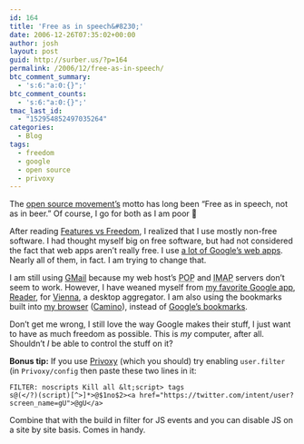 ```yaml
---
id: 164
title: 'Free as in speech&#8230;'
date: 2006-12-26T07:35:02+00:00
author: josh
layout: post
guid: http://surber.us/?p=164
permalink: /2006/12/free-as-in-speech/
btc_comment_summary:
  - 's:6:"a:0:{}";'
btc_comment_counts:
  - 's:6:"a:0:{}";'
tmac_last_id:
  - "152954852497035264"
categories:
  - Blog
tags:
  - freedom
  - google
  - open source
  - privoxy
---
```

The [open source movement’s](http://opensource.org) motto has long been “Free as in speech, not as in beer.” Of course, I go for both as I am poor 🙂

After reading [Features vs Freedom](http://www.jonobacon.org/?p=843), I realized that I use mostly non-free software. I had thought myself big on free software, but had not considered the fact that web apps aren’t really free. I use [a lot of Google’s web apps](http://surber.us/2006/04/16/google). Nearly all of them, in fact. I am trying to change that.

I am still using [GMail](http://mail.google.com) because my web host’s <acronym title="Post Office Protocol">POP</acronym> and <acronym title="Internet Mail Access Protocol">IMAP</acronym> servers don’t seem to work. However, I have weaned myself from [my favorite Google app](http://surber.us/2006/11/24/google-reader-blogging-for-bucks), [Reader](http://reader.google.com), for [Vienna](http://www.vienna-rss.org), a desktop aggregator. I am also using the bookmarks built into [my browser](http://surber.us/2005/11/27/home-depot-camino) ([Camino](http://caminobrowser.org)), instead of [Google’s bookmarks](http://google.com/bookmarks).

Don’t get me wrong, I still love the way Google makes their stuff, I just want to have as much freedom as possible. This is _my_ computer, after all. Shouldn’t _I_ be able to control the stuff on it?

**Bonus tip:** If you use [Privoxy](http://privoxy.org) (which you should) try enabling `user.filter` (in `Privoxy/config` then paste these two lines in it:

    FILTER: noscripts Kill all &lt;script> tags
    s@(</?)(script)[^>]*>@$1no$2><a href="https://twitter.com/intent/user?screen_name=gU">@gU</a>
    

Combine that with the build in filter for JS events and you can disable JS on a site by site basis. Comes in handy.